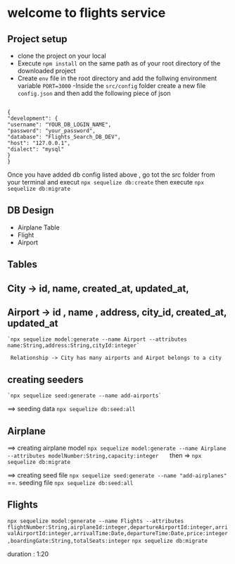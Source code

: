 # welcome to flights service

## Project setup

- clone the project on your local
- Execute `npm install` on the same path as of your root directory of the downloaded project
- Create `env` file in the root directory and add the follwing environment variable
  `PORT=3000`
  -Inside the `src/config` folder create a new file `config.json` and then add the following
  piece of json

```

{
"development": {
"username": "YOUR_DB_LOGIN_NAME",
"password": "your_password",
"database": "Flights_Search_DB_DEV",
"host": "127.0.0.1",
"dialect": "mysql"
}
}
```

Once you have added db config listed above , go tot the src folder from your terminal and execut `npx sequelize db:create` then execute `npx sequelize db:migrate`

## DB Design

- Airplane Table
- Flight
- Airport

## Tables

## City -> id, name, created_at, updated_at,

## Airport -> id , name , address, city_id, created_at, updated_at

    `npx sequelize model:generate --name Airport --attributes name:String,address:String,cityId:integer`

     Relationship -> City has many airports and Airpot belongs to a city

## creating seeders

    `npx sequelize seed:generate --name add-airports`

==> seeding data
`npx sequelize db:seed:all`

## Airplane

==> creating airplane model
`npx sequelize model:generate --name Airplane --attributes modelNumber:String,capacity:integer  
`
then => `npx sequelize db:migrate`

==> creating seed file `npx sequelize seed:generate --name "add-airplanes"`
==. seeding file `npx sequelize db:seed:all`

## Flights

`npx sequelize model:generate --name Flights --attributes flightNumber:String,airplaneId:integer,departureAirportId:integer,arrivalAirportId:integer,arrivalTime:Date,departureTime:Date,price:integer,boardingGate:String,totalSeats:integer`
`npx sequelize db:migrate`

duration : 1:20
